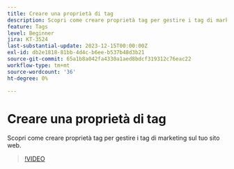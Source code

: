 ```yaml
---
title: Creare una proprietà di tag
description: Scopri come creare proprietà tag per gestire i tag di marketing sul tuo sito web.
feature: Tags
level: Beginner
jira: KT-3524
last-substantial-update: 2023-12-15T00:00:00Z
exl-id: db2e1818-81bb-4d4c-b6ee-b537b48d3b21
source-git-commit: 65a1b8a042fa4330a1aed8bdcf319312c76eac22
workflow-type: tm+mt
source-wordcount: '36'
ht-degree: 0%

---
```


# Creare una proprietà di tag

Scopri come creare proprietà tag per gestire i tag di marketing sul tuo sito web.

>[!VIDEO](https://video.tv.adobe.com/v/28727/?learn=on)
